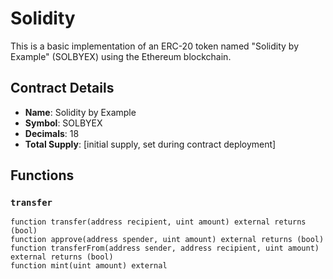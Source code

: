 # Solidity

This is a basic implementation of an ERC-20 token named "Solidity by Example" (SOLBYEX) using the Ethereum blockchain.

## Contract Details

- **Name**: Solidity by Example
- **Symbol**: SOLBYEX
- **Decimals**: 18
- **Total Supply**: [initial supply, set during contract deployment]

## Functions

### `transfer`

```solidity
function transfer(address recipient, uint amount) external returns (bool)
function approve(address spender, uint amount) external returns (bool)
function transferFrom(address sender, address recipient, uint amount) external returns (bool)
function mint(uint amount) external
